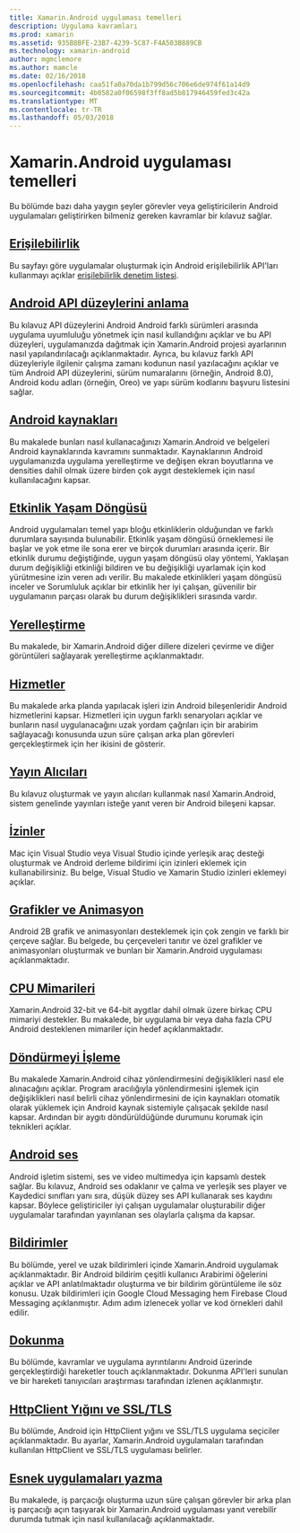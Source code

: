 ```yaml
---
title: Xamarin.Android uygulaması temelleri
description: Uygulama kavramları
ms.prod: xamarin
ms.assetid: 935B8BFE-23B7-4239-5C87-F4A503B889CB
ms.technology: xamarin-android
author: mgmclemore
ms.author: mamcle
ms.date: 02/16/2018
ms.openlocfilehash: caa51fa0a70da1b799d56c706e6de974f61a14d9
ms.sourcegitcommit: 4b0582a0f06598f3ff8ad5b817946459fed3c42a
ms.translationtype: MT
ms.contentlocale: tr-TR
ms.lasthandoff: 05/03/2018
---
```

# <a name="xamarinandroid-application-fundamentals"></a>Xamarin.Android uygulaması temelleri

Bu bölümde bazı daha yaygın şeyler görevler veya geliştiricilerin Android uygulamaları geliştirirken bilmeniz gereken kavramlar bir kılavuz sağlar.

## <a name="accessibilityandroidapp-fundamentalsaccessibilitymd"></a>[Erişilebilirlik](~/android/app-fundamentals/accessibility.md)

Bu sayfayı göre uygulamalar oluşturmak için Android erişilebilirlik API'ları kullanmayı açıklar [erişilebilirlik denetim listesi](~/cross-platform/app-fundamentals/accessibility.md).

##  <a name="understanding-android-api-levelsandroidapp-fundamentalsandroid-api-levelsmd"></a>[Android API düzeylerini anlama](~/android/app-fundamentals/android-api-levels.md)

Bu kılavuz API düzeylerini Android Android farklı sürümleri arasında uygulama uyumluluğu yönetmek için nasıl kullandığını açıklar ve bu API düzeyleri, uygulamanızda dağıtmak için Xamarin.Android projesi ayarlarının nasıl yapılandırılacağı açıklanmaktadır. Ayrıca, bu kılavuz farklı API düzeyleriyle ilgilenir çalışma zamanı kodunun nasıl yazılacağını açıklar ve tüm Android API düzeylerini, sürüm numaralarını (örneğin, Android 8.0), Android kodu adları (örneğin, Oreo) ve yapı sürüm kodlarını başvuru listesini sağlar.



##  <a name="resources-in-androidandroidapp-fundamentalsresources-in-androidindexmd"></a>[Android kaynakları](~/android/app-fundamentals/resources-in-android/index.md)

Bu makalede bunları nasıl kullanacağınızı Xamarin.Android ve belgeleri Android kaynaklarında kavramını sunmaktadır. Kaynaklarının Android uygulamanızda uygulama yerelleştirme ve değişen ekran boyutlarına ve densities dahil olmak üzere birden çok aygıt desteklemek için nasıl kullanılacağını kapsar.




##  <a name="activity-lifecycleandroidapp-fundamentalsactivity-lifecycleindexmd"></a>[Etkinlik Yaşam Döngüsü](~/android/app-fundamentals/activity-lifecycle/index.md)

Android uygulamaları temel yapı bloğu etkinliklerin olduğundan ve farklı durumlara sayısında bulunabilir. Etkinlik yaşam döngüsü örneklemesi ile başlar ve yok etme ile sona erer ve birçok durumları arasında içerir. Bir etkinlik durumu değiştiğinde, uygun yaşam döngüsü olay yöntemi, Yaklaşan durum değişikliği etkinliği bildiren ve bu değişikliği uyarlamak için kod yürütmesine izin veren adı verilir. Bu makalede etkinlikleri yaşam döngüsü inceler ve Sorumluluk açıklar bir etkinlik her iyi çalışan, güvenilir bir uygulamanın parçası olarak bu durum değişiklikleri sırasında vardır.

##  <a name="localizationandroidapp-fundamentalslocalizationmd"></a>[Yerelleştirme](~/android/app-fundamentals/localization.md)

Bu makalede, bir Xamarin.Android diğer dillere dizeleri çevirme ve diğer görüntüleri sağlayarak yerelleştirme açıklanmaktadır.

## <a name="servicesandroidapp-fundamentalsservicesindexmd"></a>[Hizmetler](~/android/app-fundamentals/services/index.md)

Bu makalede arka planda yapılacak işleri izin Android bileşenleridir Android hizmetlerini kapsar. Hizmetleri için uygun farklı senaryoları açıklar ve bunların nasıl uygulanacağını uzak yordam çağrıları için bir arabirim sağlayacağı konusunda uzun süre çalışan arka plan görevleri gerçekleştirmek için her ikisini de gösterir.

## <a name="broadcast-receiversandroidapp-fundamentalsbroadcast-receiversmd"></a>[Yayın Alıcıları](~/android/app-fundamentals/broadcast-receivers.md)

Bu kılavuz oluşturmak ve yayın alıcıları kullanmak nasıl Xamarin.Android, sistem genelinde yayınları isteğe yanıt veren bir Android bileşeni kapsar.



##  <a name="permissionsandroidapp-fundamentalspermissionsmd"></a>[İzinler](~/android/app-fundamentals/permissions.md)

Mac için Visual Studio veya Visual Studio içinde yerleşik araç desteği oluşturmak ve Android derleme bildirimi için izinleri eklemek için kullanabilirsiniz. Bu belge, Visual Studio ve Xamarin Studio izinleri eklemeyi açıklar.



##  <a name="graphics-and-animationandroidapp-fundamentalsgraphics-and-animationmd"></a>[Grafikler ve Animasyon](~/android/app-fundamentals/graphics-and-animation.md)

Android 2B grafik ve animasyonları desteklemek için çok zengin ve farklı bir çerçeve sağlar. Bu belgede, bu çerçeveleri tanıtır ve özel grafikler ve animasyonları oluşturmak ve bunları bir Xamarin.Android uygulaması açıklanmaktadır.


##  <a name="cpu-architecturesandroidapp-fundamentalscpu-architecturesmd"></a>[CPU Mimarileri](~/android/app-fundamentals/cpu-architectures.md)

Xamarin.Android 32-bit ve 64-bit aygıtlar dahil olmak üzere birkaç CPU mimariyi destekler. Bu makalede, bir uygulama bir veya daha fazla CPU Android desteklenen mimariler için hedef açıklanmaktadır.




##  <a name="handling-rotationandroidapp-fundamentalshandling-rotationmd"></a>[Döndürmeyi İşleme](~/android/app-fundamentals/handling-rotation.md)

Bu makalede Xamarin.Android cihaz yönlendirmesini değişiklikleri nasıl ele alınacağını açıklar. Program aracılığıyla yönlendirmesini işlemek için değişiklikleri nasıl belirli cihaz yönlendirmesini de için kaynakları otomatik olarak yüklemek için Android kaynak sistemiyle çalışacak şekilde nasıl kapsar. Ardından bir aygıtı döndürüldüğünde durumunu korumak için teknikleri açıklar.



##  <a name="android-audioandroidapp-fundamentalsandroid-audiomd"></a>[Android ses](~/android/app-fundamentals/android-audio.md)

Android işletim sistemi, ses ve video multimedya için kapsamlı destek sağlar. Bu kılavuz, Android ses odaklanır ve çalma ve yerleşik ses player ve Kaydedici sınıfları yanı sıra, düşük düzey ses API kullanarak ses kaydını kapsar. Böylece geliştiriciler iyi çalışan uygulamalar oluşturabilir diğer uygulamalar tarafından yayınlanan ses olaylarla çalışma da kapsar.




##  <a name="notificationsandroidapp-fundamentalsnotificationsindexmd"></a>[Bildirimler](~/android/app-fundamentals/notifications/index.md)

Bu bölümde, yerel ve uzak bildirimleri içinde Xamarin.Android uygulamak açıklanmaktadır. Bir Android bildirim çeşitli kullanıcı Arabirimi öğelerini açıklar ve API anlatılmaktadır oluşturma ve bir bildirim görüntüleme ile söz konusu. Uzak bildirimleri için Google Cloud Messaging hem Firebase Cloud Messaging açıklanmıştır. Adım adım izlenecek yollar ve kod örnekleri dahil edilir.



##  <a name="touchandroidapp-fundamentalstouchindexmd"></a>[Dokunma](~/android/app-fundamentals/touch/index.md)

Bu bölümde, kavramlar ve uygulama ayrıntılarını Android üzerinde gerçekleştirdiği hareketler touch açıklanmaktadır. Dokunma API'leri sunulan ve bir hareketi tanıyıcıları araştırması tarafından izlenen açıklanmıştır.



##  <a name="httpclient-stack-and-ssltlsandroidapp-fundamentalshttp-stackmd"></a>[HttpClient Yığını ve SSL/TLS](~/android/app-fundamentals/http-stack.md)

Bu bölümde, Android için HttpClient yığını ve SSL/TLS uygulama seçiciler açıklanmaktadır. Bu ayarlar, Xamarin.Android uygulamaları tarafından kullanılan HttpClient ve SSL/TLS uygulaması belirler.


##  <a name="writing-responsive-applicationswriting-responsive-appsmd"></a>[Esnek uygulamaları yazma](writing-responsive-apps.md)

Bu makalede, iş parçacığı oluşturma uzun süre çalışan görevler bir arka plan iş parçacığı açın taşıyarak bir Xamarin.Android uygulaması yanıt verebilir durumda tutmak için nasıl kullanılacağı açıklanmaktadır.